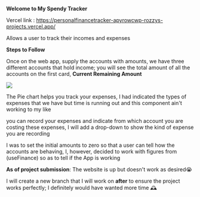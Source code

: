 **Welcome to My Spendy Tracker**

Vercel link : https://personalfinancetracker-apyrowcwp-rozzys-projects.vercel.app/

Allows a user to track their incomes and expenses

**Steps to Follow**

Once on the web app, supply the accounts with amounts, we have three different accounts that hold income;
you will see the total amount of all the accounts on the first card, **Current Remaining Amount**


<img src="https://github.com/ro61zzy/personal_finance_tracker/web.webp" />


The Pie chart helps you track your expenses, I had indicated the types of expenses that we have but time is running out and this component ain't working to my like

you can record your expenses and indicate from which account you are costing these expenses, I will add a drop-down to show the kind of expense you are recording

I was to set the initial amounts to zero so that a user can tell how the accounts are behaving, I, however, decided to work with figures from (useFinance) so as to tell if the App is working

**As of project submission**: The website is up but doesn't work as desired😭

I will create a new branch that I will work on **after** to ensure the project works perfectly; I definitely would have wanted more time 🕰️

